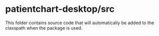 # patientchart-desktop/src

This folder contains source code that will automatically be added to the classpath when
the package is used.
